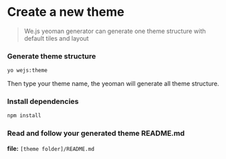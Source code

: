# Create a new theme

> We.js yeoman generator can generate one theme structure with default tiles and layout

### Generate theme structure

```sh
yo wejs:theme
```

Then type your theme name, the yeoman will generate all theme structure.

### Install dependencies

```sh
npm install
```

### Read and follow your generated theme README.md

**file:** `[theme folder]/README.md`

